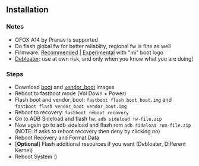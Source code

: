 ## Installation

### Notes
- OFOX A14 by Pranav is supported
- Do flash global fw for better reliablity, regional fw is fine as well
- Firmware: [Recommended](https://xiaomifirmwareupdater.com/firmware/munch/stable/V14.0.6.0.TLMMIXM/) | [Experimental](https://t.me/QuickDump/23) with "mi" boot logo
- [Debloater](https://t.me/QuickDump/25): use at own risk, and only when you know what you are doing!

### Steps
- Download [boot](https://t.me/QuickDump/12) and [vendor_boot](https://t.me/QuickDump/13) images
- Reboot to fastboot mode (Vol Down + Power)
- Flash boot and vendor_boot: `fastboot flash boot boot.img` and `fastboot flash vendor_boot vendor_boot.img`
- Reboot to recovery: `fastboot reboot recovery`
- Go to ADB Sideload and flash fw: `adb sideload fw-file.zip`
- Now again go to adb sideload and flash rom `adb sideload rom-file.zip` (NOTE: if asks to reboot recovery then deny by clicking no)
- Reboot Recovery and Format Data
- [**Optional**] Flash additional resources if you want (Debloater, Different Kernel)
- Reboot System :)
